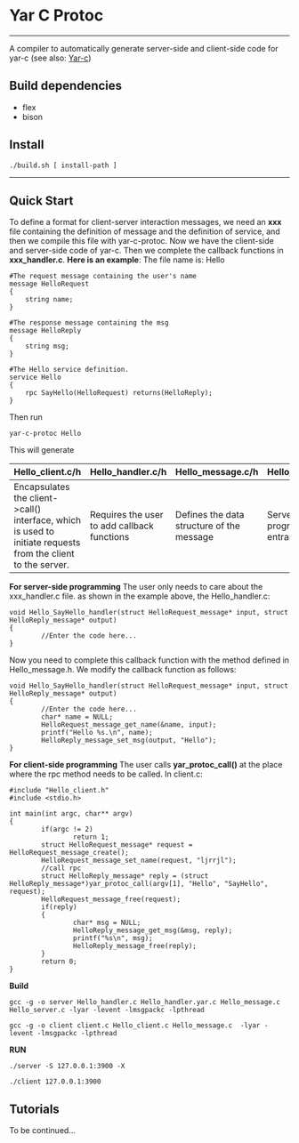 # Yar C Protoc


-----


A compiler to automatically generate server-side and client-side code for yar-c
(see also: [Yar-c](https://github.com/laruence/yar-c))
## Build dependencies
* flex
* bison
## Install
```
./build.sh [ install-path ]
```


-----


## Quick Start
To define a format for client-server interaction messages, we need an **xxx** file containing the definition of message and the definition of service, and then we compile this file with yar-c-protoc. Now we have the client-side and server-side code of yar-c. Then we complete the callback functions in **xxx_handler.c**. 
**Here is an example**:
The file name is: Hello
```
#The request message containing the user's name
message HelloRequest
{
    string name;
}

#The response message containing the msg
message HelloReply
{
    string msg;
}

#The Hello service definition.
service Hello
{
    rpc SayHello(HelloRequest) returns(HelloReply);
}
```
Then run
```
yar-c-protoc Hello
```
This will generate


| Hello_client.c/h | Hello_handler.c/h | Hello_message.c/h | Hello_server.c | Hello_handler.yar.c
| -------- | -------- | -------- | -------- | -------- |
| Encapsulates the client->call() interface, which is used to initiate requests from the client to the server.     | Requires the user to add callback functions     | Defines the data structure of the message     | Server side program entrance | Wrapped yar-c's rpc server-side callback function

**For server-side programming**
The user only needs to care about the xxx_handler.c file. 
as shown in the example above, the Hello_handler.c:
```
void Hello_SayHello_handler(struct HelloRequest_message* input, struct HelloReply_message* output)
{
        //Enter the code here...
}

```
Now you need to complete this callback function with the method defined in Hello_message.h.
We modify the callback function as follows:
```
void Hello_SayHello_handler(struct HelloRequest_message* input, struct HelloReply_message* output)
{
        //Enter the code here...
        char* name = NULL;
        HelloRequest_message_get_name(&name, input);
        printf("Hello %s.\n", name);
        HelloReply_message_set_msg(output, "Hello");
}
```
**For client-side programming**
The user calls **yar_protoc_call()** at the place where the rpc method needs to be called.
In client.c:
```
#include "Hello_client.h"
#include <stdio.h>

int main(int argc, char** argv)
{
        if(argc != 2)
                return 1;
        struct HelloRequest_message* request = HelloRequest_message_create();
        HelloRequest_message_set_name(request, "ljrrjl");
        //call rpc
        struct HelloReply_message* reply = (struct HelloReply_message*)yar_protoc_call(argv[1], "Hello", "SayHello", request);
        HelloRequest_message_free(request);
        if(reply)
        {
                char* msg = NULL;
                HelloReply_message_get_msg(&msg, reply);
                printf("%s\n", msg);
                HelloReply_message_free(reply);
        }
        return 0;
}
```
**Build**
```
gcc -g -o server Hello_handler.c Hello_handler.yar.c Hello_message.c Hello_server.c -lyar -levent -lmsgpackc -lpthread
```
```
gcc -g -o client client.c Hello_client.c Hello_message.c  -lyar -levent -lmsgpackc -lpthread
```
**RUN**
```
./server -S 127.0.0.1:3900 -X
```
```
./client 127.0.0.1:3900
```
## Tutorials
To be continued...
